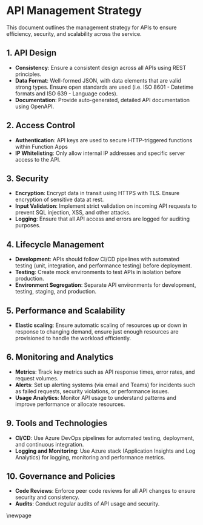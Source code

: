 # API Management Strategy

This document outlines the management strategy for APIs to ensure efficiency, security, and scalability across the service.

## 1. API Design

- **Consistency**: Ensure a consistent design across all APIs using REST principles.
- **Data Format**: Well-formed JSON, with data elements that are valid strong types. Ensure open standards are used (i.e. ISO 8601 - Datetime formats and ISO 639 - Language codes).
- **Documentation**: Provide auto-generated, detailed API documentation using OpenAPI.

## 2. Access Control

- **Authentication**: API keys are used to secure HTTP-triggered functions within Function Apps
- **IP Whitelisting**: Only allow internal IP addresses and specific server access to the API.

## 3. Security

- **Encryption**: Encrypt data in transit using HTTPS with TLS. Ensure encryption of sensitive data at rest.
- **Input Validation**: Implement strict validation on incoming API requests to prevent SQL injection, XSS, and other attacks.
- **Logging**: Ensure that all API access and errors are logged for auditing purposes.

## 4. Lifecycle Management

- **Development**: APIs should follow CI/CD pipelines with automated testing (unit, integration, and performance testing) before deployment.
- **Testing**: Create mock environments to test APIs in isolation before production.
- **Environment Segregation**: Separate API environments for development, testing, staging, and production.

## 5. Performance and Scalability

- **Elastic scaling**: Ensure automatic scaling of resources up or down in response to changing demand, ensure just enough resources are provisioned to handle the workload efficiently.

## 6. Monitoring and Analytics

- **Metrics**: Track key metrics such as API response times, error rates, and request volumes.
- **Alerts**: Set up alerting systems (via email and Teams) for incidents such as failed requests, security violations, or performance issues.
- **Usage Analytics**: Monitor API usage to understand patterns and improve performance or allocate resources.

## 9. Tools and Technologies

- **CI/CD**: Use Azure DevOps pipelines for automated testing, deployment, and continuous integration.
- **Logging and Monitoring**: Use Azure stack (Application Insights and Log Analytics) for logging, monitoring and performance metrics.

## 10. Governance and Policies

- **Code Reviews**: Enforce peer code reviews for all API changes to ensure security and consistency.
- **Audits**: Conduct regular audits of API usage and security.

<!-- Leave the rest of this page blank -->
\newpage